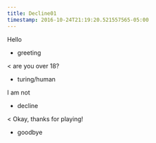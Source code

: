 ```yaml
---
title: Decline01
timestamp: 2016-10-24T21:19:20.521557565-05:00
---
```


Hello
* greeting

< are you over 18?
* turing/human

I am not
* decline

< Okay, thanks for playing!
* goodbye
